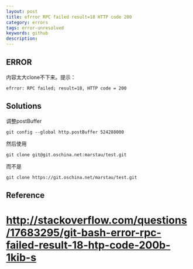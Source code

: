 ```yaml
---
layout: post
title: efrror RPC failed result=18 HTTP code 200
category: errors
tags: error-unresolved
keywords: github
description: 
---
```


## ERROR

内容太大clone不下来。提示：

```
efrror: RPC failed; result=18, HTTP code = 200
```


## Solutions

调整postBuffer

```
git config --global http.postBuffer 524288000
```


然后使用

```
git clone git@git.oschina.net:marstau/test.git
```

而不是

```
git clone https://git.oschina.net/marstau/test.git
```

## Reference

# <http://stackoverflow.com/questions/17683295/git-bash-error-rpc-failed-result-18-htp-code-200b-1kib-s>